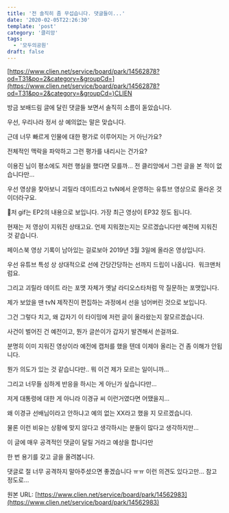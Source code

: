 ```yaml
---
title: '전 솔직히 좀 무섭습니다. 댓글들이...'
date: '2020-02-05T22:26:30'
template: 'post'
category: '클리앙'
tags: 
  - '모두의공원'
draft: false
---
```


[](https://www.clien.net/service/board/park/14562878?od=T31&po=2&category=&groupCd=)[https://www.clien.net/service/board/park/14562878?od=T31&po=2&category=&groupCd=](https://www.clien.net/service/board/park/14562878?od=T31&po=2&category=&groupCd=)CLIEN

  

방금 보배드림 글에 달린 댓글들 보면서 솔직히 소름이 돋았습니다.

  

우선, 우리나라 정서 상 예의없는 말은 맞습니다. 

  

근데 너무 빠르게 인물에 대한 평가로 이루어지는 거 아닌가요?

  

전체적인 맥락을 파악하고 그런 평가를 내리시는 건가요?

  

이용진 님이 평소에도 저런 행실을 했다면 모를까... 전 클리앙에서 그런 글을 본 적이 없습니다만...

  

우선 영상을 찾아보니 괴릴라 데이트라고 tvN에서 운영하는 유튜브 영상으로 올라온 것이더라구요.

  

저 gif는 EP2의 내용으로 보입니다. 가장 최근 영상이 EP32 정도 됩니다.

  

현재는 저 영상이 지워진 상태고요. 언제 지워졌는지는 모르겠습니다만 예전에 지워진 것 같습니다.

  

페이스북 영상 기록이 남아있는 걸로보아 2019년 3월 3일에 올라온 영상입니다.

  

우선 유튜브 특성 상 상대적으로 선에 간당간당하는 선까지 드립이 나옵니다.  워크맨처럼요.

  

그리고 괴릴라 데이트 라는 포맷 자체가 옛날 라디오스타처럼 막 질문하는 포맷입니다.

  

제가 보았을 땐 tvN 제작진이 편집하는 과정에서 선을 넘어버린 것으로 보입니다.

  

그건 그렇다 치고, 왜 갑자기 이 타이밍에 저런 글이 올라왔는지 잘모르겠습니다.

  

사건이 벌어진 건 예전이고, 뭔가 글쓴이가 갑자기 발견해서 쓴걸까요. 

  

분명히 이미 지워진 영상이라 예전에 캡처를 했을 텐데 이제야 올리는 건 좀 이해가 안됩니다.

  

뭔가 의도가 있는 것 같습니다만.. 뭐 이건 제가 모르는 일이니까...

  

그리고 너무들 심하게 반응을 하시는 게 아닌가 싶습니다만...

  

저게 대통령에 대한 게 아니라 이경규 씨 이런거였다면 어땠을지...

  

왜 이경규 선배님이라고 안하냐고 예의 없는 XX라고 했을 지 모르겠습니다.

  

물론 이런 비유는 상황에 맞지 않다고 생각하시는 분들이 많다고 생각하지만...

  

이 글에 매우 공격적인 댓글이 달릴 거라고 예상을 합니다만 

  

한 번 용기를 갖고 글을 올려봅니다. 

  

댓글로 절 너무 공격하지 말아주셨으면 좋겠습니다 ㅠㅠ 이런 의견도 있다고만... 참고 정도로...

원본 URL: [https://www.clien.net/service/board/park/14562983](https://www.clien.net/service/board/park/14562983)